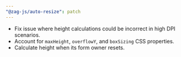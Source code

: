 ```yaml
---
"@zag-js/auto-resize": patch
---
```


- Fix issue where height calculations could be incorrect in high DPI scenarios.
- Account for `maxHeight`, `overflowY`, and `boxSizing` CSS properties.
- Calculate height when its form owner resets.
